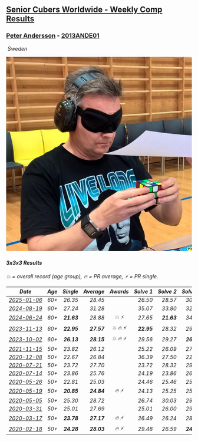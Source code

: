 <style>table {white-space: nowrap;}</style>
<link rel="stylesheet" type="text/css" href="/scw-comp/css/flags.css" />

## [Senior Cubers Worldwide - Weekly Comp Results](/scw-comp/results/)
### [Peter Andersson](README.md) - [2013ANDE01](https://www.worldcubeassociation.org/persons/2013ANDE01?event=333)

<i class="flag flag-SE" />&nbsp;Sweden

![Peter Andersson](1485629308.png)

#### 3x3x3 Results

<span style="white-space: nowrap;">💥 = overall record (age group)</span>, <span style="white-space: nowrap;">🔥 = PR average</span>, <span style="white-space: nowrap;">⚡ = PR single</span>.

| Date | Age | Single | Average | Awards | Solve 1 | Solve 2 | Solve 3 | Solve 4 | Solve 5 | Video |
| :--: | :--: | --: | --: | :--: | --: | --: | --: | --: | --: | :-- |
| [2025-01-06](../../results/2025-01-06/333.md) | 60+ | 26.35 | 28.45 |  | 26.50 | 28.57 | 30.29 | 26.35 | 36.96 | [Desktop](https://www.facebook.com/events/595415366757855/permalink/600293969603328) / [Mobile](https://m.facebook.com/events/595415366757855?view=permalink&id=600293969603328) |
| [2024-08-19](../../results/2024-08-19/333.md) | 60+ | 27.24 | 31.28 |  | 35.07 | 33.80 | 32.72 | 27.32 | 27.24 | [Desktop](https://www.facebook.com/events/1156782986175552/permalink/1163004682220049) / [Mobile](https://m.facebook.com/events/1156782986175552?view=permalink&id=1163004682220049) |
| [2024-06-24](../../results/2024-06-24/333.md) | 60+ | **21.63** | 28.88 | 💥 ⚡ | 27.65 | **21.63** | 34.10 | 29.79 | 29.21 | [Desktop](https://www.facebook.com/events/437464695833920/permalink/446238788289844) / [Mobile](https://m.facebook.com/events/437464695833920?view=permalink&id=446238788289844) |
| [2023-11-13](../../results/2023-11-13/333.md) | 60+ | **22.95** | **27.57** | 💥 🔥 ⚡ | **22.95** | 28.32 | 29.84 | 31.21 | 24.55 | [Desktop](https://www.facebook.com/events/1478121449586426/permalink/1480062792725625) / [Mobile](https://m.facebook.com/events/1478121449586426?view=permalink&id=1480062792725625) |
| [2023-10-02](../../results/2023-10-02/333.md) | 60+ | **26.13** | **28.15** | 💥 🔥 ⚡ | 29.56 | 29.27 | **26.13** | 27.95 | 27.23 | [Desktop](https://www.facebook.com/events/1518773368939011/permalink/1523987021750979) / [Mobile](https://m.facebook.com/events/1518773368939011?view=permalink&id=1523987021750979) |
| [2021-11-15](../../results/2021-11-15/333.md) | 50+ | 23.82 | 26.12 |  | 25.22 | 26.09 | 27.06 | 23.82 | 28.85 | [Desktop](https://www.facebook.com/events/717487009641909/permalink/721404349250175) / [Mobile](https://m.facebook.com/events/717487009641909?view=permalink&id=721404349250175) |
| [2020-12-08](../../results/2020-12-08/333.md) | 50+ | 22.67 | 26.84 |  | 36.39 | 27.50 | 22.67 | 27.16 | 25.85 | [Desktop](https://www.facebook.com/events/1026387727837469/permalink/1027039371105638) / [Mobile](https://m.facebook.com/events/1026387727837469?view=permalink&id=1027039371105638) |
| [2020-07-21](../../results/2020-07-21/333.md) | 50+ | 23.72 | 27.70 |  | 23.72 | 28.32 | 29.43 | 27.41 | 27.38 | [Desktop](https://www.facebook.com/events/1842039515939197/permalink/1847869318689550) / [Mobile](https://m.facebook.com/events/1842039515939197?view=permalink&id=1847869318689550) |
| [2020-07-14](../../results/2020-07-14/333.md) | 50+ | 23.86 | 25.76 |  | 24.19 | 23.86 | 26.19 | 28.41 | 26.91 | [Desktop](https://www.facebook.com/events/1157754364595802/permalink/1161776647526907) / [Mobile](https://m.facebook.com/events/1157754364595802?view=permalink&id=1161776647526907) |
| [2020-05-26](../../results/2020-05-26/333.md) | 50+ | 22.81 | 25.03 |  | 24.46 | 25.46 | 25.16 | 33.28 | 22.81 | [Desktop](https://www.facebook.com/events/688407551989463/permalink/689726021857616) / [Mobile](https://m.facebook.com/events/688407551989463?view=permalink&id=689726021857616) |
| [2020-05-19](../../results/2020-05-19/333.md) | 50+ | **20.85** | **24.84** | 🔥 ⚡ | 24.13 | 25.25 | 25.13 | 27.92 | **20.85** | [Desktop](https://www.facebook.com/events/1880761498725633/permalink/1884791511655965) / [Mobile](https://m.facebook.com/events/1880761498725633?view=permalink&id=1884791511655965) |
| [2020-05-05](../../results/2020-05-05/333.md) | 50+ | 25.30 | 28.72 |  | 26.74 | 30.03 | 29.40 | 25.30 | 32.85 | [Desktop](https://www.facebook.com/events/3313106775587396/permalink/3317987701765970) / [Mobile](https://m.facebook.com/events/3313106775587396?view=permalink&id=3317987701765970) |
| [2020-03-31](../../results/2020-03-31/333.md) | 50+ | 25.01 | 27.69 |  | 25.01 | 26.00 | 29.45 | 32.41 | 27.63 | [Desktop](https://www.facebook.com/peter.andersson.585559/videos/10157324431693831) / [Mobile](https://m.facebook.com/peter.andersson.585559/videos/10157324431693831) |
| [2020-03-17](../../results/2020-03-17/333.md) | 50+ | **23.78** | **27.17** | 🔥 ⚡ | 26.49 | 26.24 | 28.79 | 31.34 | **23.78** | [Desktop](https://www.facebook.com/events/280686576235146/permalink/282193822751088) / [Mobile](https://m.facebook.com/events/280686576235146?view=permalink&id=282193822751088) |
| [2020-02-18](../../results/2020-02-18/333.md) | 50+ | **24.28** | **28.03** | 🔥 ⚡ | 29.48 | 26.59 | **24.28** | 30.77 | 28.01 | [Desktop](https://www.facebook.com/events/2558750947697073/permalink/2563790660526435) / [Mobile](https://m.facebook.com/events/2558750947697073?view=permalink&id=2563790660526435) |


<!-- Global site tag (gtag.js) - Google Analytics -->
<script async src="https://www.googletagmanager.com/gtag/js?id=UA-86348435-3"></script>
<script>window.dataLayer = window.dataLayer || []; function gtag() {dataLayer.push(arguments);} gtag('js', new Date()); gtag('config', 'UA-86348435-3');</script>
